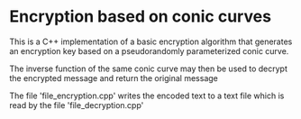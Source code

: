 # Encryption based on conic curves

This is a C++ implementation of a basic encryption algorithm that generates an encryption key based on a pseudorandomly parameterized conic curve. 

The inverse function of the same conic curve may then be used to decrypt the encrypted message and return the original message

The file 'file_encryption.cpp' writes the encoded text to a text file which is read by the file 'file_decryption.cpp'




